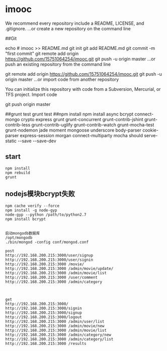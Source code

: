 # imooc

We recommend every repository include a README, LICENSE, and .gitignore.
…or create a new repository on the command line

##Git

echo # imooc >> README.md
git init
git add README.md
git commit -m "first commit"
git remote add origin https://github.com/15751064254/imooc.git
git push -u origin master
…or push an existing repository from the command line



git remote add origin https://github.com/15751064254/imooc.git
git push -u origin master
…or import code from another repository


You can initialize this repository with code from a Subversion, Mercurial, or TFS project.
Import code


git push origin master

##grunt test
    grunt test
##npm install
    npm install async bcrypt connect-mongo crypto express grunt grunt-concurrent grunt-contrib-jshint grunt-contrib-less grunt-contrib-uglify grunt-contrib-watch grunt-mocha-test grunt-nodemon jade moment mongoose underscore body-parser cookie-parser express-session morgan connect-multiparty mocha should serve-static --save --save-dev

## start
    npm install
    npm rebuild
    grunt

## nodejs模块bcrypt失败
    npm cache verify --force
    npm install -g node-gyp
    node-gyp --python /path/to/python2.7
    npm install bcrypt

    
    启动mongodb数据库
    /opt/mongodb
    ./bin/mongod -config conf/mongod.conf

    post
    http://192.168.200.215:3000/user/signup
    http://192.168.200.215:3000/user/signin
    http://192.168.200.215:3000 /movie/
    http://192.168.200.215:3000 /admin/movie/update/
    http://192.168.200.215:3000 /admin/movie/list
    http://192.168.200.215:3000 /user/comment
    http://192.168.200.215:3000 /admin/category



    get
    http://192.168.200.215:3000/
    http://192.168.200.215:3000/signin
    http://192.168.200.215:3000/signup
    http://192.168.200.215:3000/logout
    http://192.168.200.215:3000 /admin/user/list
    http://192.168.200.215:3000 /admin/movie/new
    http://192.168.200.215:3000 /admin/movie/list
    http://192.168.200.215:3000 /admin/category/new
    http://192.168.200.215:3000 /admin/category/list
    http://192.168.200.215:3000 /results

